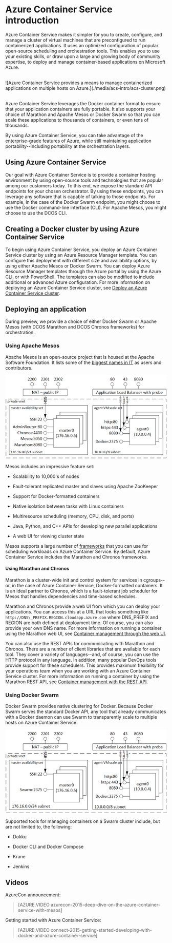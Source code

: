 <properties
   pageTitle="Azure Container Service Introduction | Microsoft Azure"
   description="Azure Container Service provides a way to simplify the creation, configuration, and management of a cluster of virtual machines that are preconfigured to run containerized applications."
   services="container-service"
   documentationCenter=""
   authors="rgardler"
   manager="timlt"
   editor=""
   tags="acs, azure-container-service"
   keywords="Docker, Containers, Micro-services, Mesos, Azure"/>

<tags
   ms.service="container-service"
   ms.devlang="na"
   ms.topic="article"
   ms.tgt_pltfrm="na"
   ms.workload="na"
   ms.date="02/16/2016"
   ms.author="rogardle"/>

# Azure Container Service introduction

Azure Container Service makes it simpler for you to create,
configure, and manage a cluster of virtual machines that are
preconfigured to run containerized applications. It uses an optimized configuration of popular open-source scheduling and orchestration tools. This enables you to use your existing skills, or draw upon a large and growing body of community expertise, to deploy and manage container-based applications on Microsoft Azure.

<br />
![Azure Container Service provides a means to manage containerized applications on multiple hosts on Azure.](./media/acs-intro/acs-cluster.png)
<br /><br />

Azure Container Service leverages the Docker container format to ensure that your application containers are fully portable. It also supports your choice of Marathon and Apache Mesos or Docker Swarm so that you can scale these applications to thousands of containers, or even tens of thousands.

By using Azure Container Service, you can take advantage of the
enterprise-grade features of Azure, while still maintaining application portability--including portability at the orchestration layers.

Using Azure Container Service
-----------------------------

Our goal with Azure Container Service is to provide a container
hosting environment by using open-source tools and technologies that are popular among our customers today. To this end, we expose the standard API endpoints for your chosen orchestrator. By using these endpoints, you can leverage any software that is capable of talking to those endpoints. For example, in the case of the Docker Swarm endpoint, you might choose to use the Docker command-line interface (CLI). For Apache Mesos, you might choose to use the DCOS CLI.

Creating a Docker cluster by using Azure Container Service
-------------------------------------------------------

To begin using Azure Container Service, you deploy an Azure Container Service cluster by using an Azure Resource Manager template. You can configure this deployment with different size and availability options, by using either Apache Mesos or Docker Swarm. You can deploy Azure Resource Manager templates through the Azure portal by using the Azure CLI, or with PowerShell. The templates can also be modified to include additional or advanced Azure configuration. For more information on deploying an Azure Container Service cluster, see [Deploy an Azure Container Service cluster](./container-service-deployment.md).

Deploying an application
------------------------

During preview, we provide a choice of either Docker Swarm or Apache
Mesos (with DCOS Marathon and DCOS Chronos frameworks) for orchestration.

### Using Apache Mesos

Apache Mesos is an open-source project that is housed at the Apache Software
Foundation. It lists some of the [biggest names in
IT](http://mesos.apache.org/documentation/latest/powered-by-mesos/) as
users and contributors.

![Azure Container Service configured for Swarm showing agents and masters.](media/acs-intro/acs-mesos.png)

Mesos includes an impressive feature set:

-   Scalability to 10,000's of nodes

-   Fault-tolerant replicated master and slaves using Apache ZooKeeper

-   Support for Docker-formatted containers

-   Native isolation between tasks with Linux containers

-   Multiresource scheduling (memory, CPU, disk, and ports)

-   Java, Python, and C++ APIs for developing new parallel applications

-   A web UI for viewing cluster state

Mesos supports a large number of
[frameworks](http://mesos.apache.org/documentation/latest/frameworks/)
that you can use for scheduling workloads on Azure Container
Service. By default, Azure Container Service includes the Marathon and Chronos frameworks.

#### Using Marathon and Chronos

Marathon is a cluster-wide init and control system for services in
cgroups--or, in the case of Azure Container Service, Docker-formatted containers. It is an ideal partner to Chronos, which is a fault-tolerant job scheduler for Mesos that handles dependencies and time-based schedules.

Marathon and Chronos provide a web UI from which you can deploy your applications. You can access this at a URL that looks something like
`http://DNS\_PREFIX.REGION.cloudapp.azure.com`
where DNS\_PREFIX and REGION are both defined at deployment time. Of course, you can also provide your own DNS name. For more information on running a container using the Marathon web UI, see [Container management through the web UI](./container-service-mesos-marathon-ui.md).

You can also use the REST APIs for communicating with Marathon and
Chronos. There are a number of client libraries that are available for each tool. They cover a variety of languages--and, of course, you can use the HTTP protocol in any language. In addition, many popular DevOps tools provide support for these schedulers. This provides maximum flexibility for your operations team when you are working with an Azure Container Service cluster. For more information on running a container by using the Marathon REST API, see [Container management with the REST API](./container-service-mesos-marathon-rest.md).

### Using Docker Swarm

Docker Swarm provides native clustering for Docker. Because Docker Swarm
serves the standard Docker API, any tool that already communicates with
a Docker daemon can use Swarm to transparently scale to multiple hosts
on Azure Container Service.

![Azure Container Service configured to use Apache Mesos--showing jumpbox, agents, and masters.](media/acs-intro/acs-swarm.png)

Supported tools for managing containers on a Swarm cluster include, but are not limited
to, the following:

-   Dokku

-   Docker CLI and Docker Compose

-   Krane

-   Jenkins

Videos
------
AzureCon announcement:

> [AZURE.VIDEO azurecon-2015-deep-dive-on-the-azure-container-service-with-mesos]  

Getting started with Azure Container Service:  

> [AZURE.VIDEO connect-2015-getting-started-developing-with-docker-and-azure-container-service]
